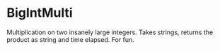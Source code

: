 # BigIntMulti
Multiplication on two insanely large integers.
Takes strings, returns the product as string and time elapsed. For fun.
